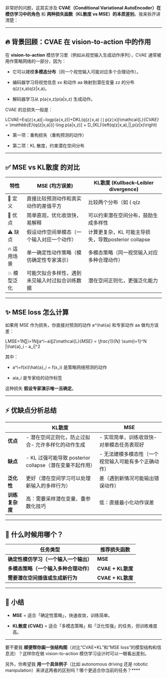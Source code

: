 非常好的问题，这其实涉及 **CVAE（Conditional Variational AutoEncoder）在模仿学习中的角色** 和 **两种损失函数（KL散度 vs MSE）的本质差别**。我来拆开讲清楚：

---

## 🔥 背景回顾：CVAE 在 vision-to-action 中的作用

在 **vision-to-action** 模仿学习里（例如从视觉输入生成动作序列），CVAE 通常被用作策略网络的一部分，因为：

- 它可以建模**多模态分布**（同一个视觉输入可能对应多个合理动作）。
    
- 编码器学习将视觉信息 xx 和动作 aa 映射到潜在变量 zz 的分布 q(z∣x,a)q(z|x,a)。
    
- 解码器学习从 p(a∣x,z)p(a|x,z) 生成动作。
    

CVAE 的总损失一般是：

LCVAE=Eq(z∣x,a)[−log⁡p(a∣x,z)]+DKL(q(z∣x,a) ∣∣ p(z∣x))\mathcal{L}_{CVAE} = \mathbb{E}_{q(z|x,a)}[-\log p(a|x,z)] + D_{KL}\left(q(z|x,a)\,||\,p(z|x)\right)

- 第一项：重构损失（重构预测的动作）
    
- 第二项：KL 散度，约束潜在空间分布
    

---

## ✅ **MSE vs KL散度 的对比**

|特性|MSE (均方误差)|KL散度 (Kullback–Leibler divergence)|
|---|---|---|
|📖 定义|直接比较预测动作和真实动作的差值平方|比较两个分布（如 ( q(z|
|🎯 优点|简单直观，优化收敛快，易解释|可以约束潜在空间分布，鼓励生成多样性|
|⚠️ 缺点|假设动作空间单模态（一个输入对应一个动作）|计算更复杂，KL 可能主导损失，导致posterior collapse|
|🔥 适用场景|单一确定性动作策略（模仿确定性专家演示）|多模态策略（同一视觉输入对应多种合理动作）|
|💥 模型泛化|可能欠拟合多样性，遇到未见输入时过拟合训练数据|潜在空间正则化，更强泛化能力|

---

## ✨ **MSE loss 怎么计算**

如果用 MSE 作为损失，你直接对预测的动作 a^\hat{a} 和专家动作 aa 做均方误差：

LMSE=1N∑i=1N∥a^i−ai∥2\mathcal{L}_{MSE} = \frac{1}{N} \sum_{i=1}^N \|\hat{a}_i - a_i\|^2

其中：

- a^i=f(xi)\hat{a}_i = f(x_i) 是策略网络预测的动作
    
- aia_i 是专家给的动作标签
    

这种损失 **假设专家演示唯一且确定**。

---

## ⚡ 优缺点分析总结

||**KL散度**|**MSE**|
|---|---|---|
|**优点**|- 潜在空间正则化，防止过拟合- 允许多样化的动作生成|- 实现简单，训练收敛快- 对单模态任务表现好|
|**缺点**|- KL 过强可能导致 posterior collapse（潜在变量不起作用）|- 无法建模多模态性（一个视觉输入可能有多个正确动作）|
|**泛化性**|更好（潜在空间学习可以处理新输入的多样行为）|差（遇到新情况可能输出错误动作）|
|**训练复杂度**|高：需要采样潜在变量、重参数化技巧|低：直接最小化动作误差|

---

## 🎯 什么时候用哪个？

|任务类型|推荐损失函数|
|---|---|
|**确定性模仿学习（一个输入一个输出）**|**MSE**|
|**多模态策略（一个输入多种合理动作）**|**CVAE + KL散度**|
|**需要潜在空间插值或生成新行为**|**CVAE + KL散度**|

---

## 📝 小结

- **MSE** = 适合「确定性策略」，快速收敛，训练简单。
    
- **KL散度 (CVAE)** = 适合「多模态策略」和「泛化性强」的任务，但训练难度高。
    

---

要不要我 **顺便帮你画一张结构图**（对比“CVAE+KL”和“MSE loss”的模型结构和信息流）？这样你在做 vision-to-action 模仿学习设计时可以一眼看出差别。

另外，你希望我 **用一个具体例子**（比如 autonomous driving 还是 robotic manipulation）来讲这两者的区别吗？哪个更适合你当前的任务？****